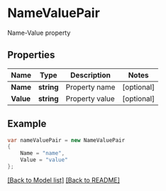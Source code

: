 # NameValuePair
Name-Value property             

## Properties
Name | Type | Description | Notes
------------ | ------------- | ------------- | -------------
**Name** | **string** | Property name              | [optional] 
**Value** | **string** | Property value              | [optional] 


## Example
```csharp
var nameValuePair = new NameValuePair
{
    Name = "name",
    Value = "value"
};
```

[[Back to Model list]](Models.md) [[Back to README]](README.md)

